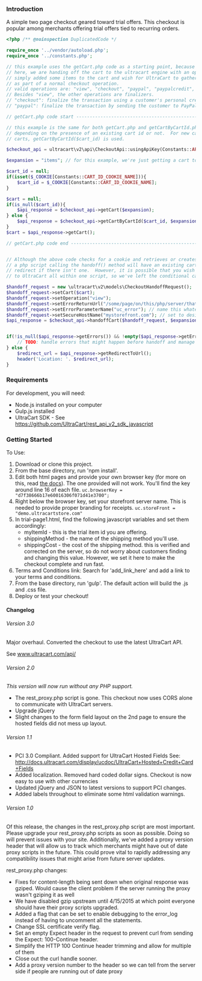 ### Introduction
A simple two page checkout geared toward trial offers.  This checkout is popular among merchants offering trial offers tied to recurring orders.


<!-- MARKDOWN-AUTO-DOCS:START (CODE:src=https://raw.githubusercontent.com/UltraCart/sdk_samples/master/php/checkout/handoffCart.php) -->
<!-- The below code snippet is automatically added from https://raw.githubusercontent.com/UltraCart/sdk_samples/master/php/checkout/handoffCart.php -->
```php
<?php /** @noinspection DuplicatedCode */

require_once '../vendor/autoload.php';
require_once '../constants.php';

// this example uses the getCart.php code as a starting point, because we must get a cart to handoff a cart.
// here, we are handing off the cart to the ultracart engine with an operation of 'view', meaning that we
// simply added some items to the cart and wish for UltraCart to gather the remaining customer information
// as part of a normal checkout operation.
// valid operations are: "view", "checkout", "paypal", "paypalcredit", "affirm", "sezzle"
// Besides "view", the other operations are finalizers.
// "checkout": finalize the transaction using a customer's personal credit card (traditional checkout)
// "paypal": finalize the transaction by sending the customer to PayPal

// getCart.php code start ----------------------------------------------------------------------------

// this example is the same for both getCart.php and getCartByCartId.php.  They work as a pair and are called
// depending on the presence of an existing cart id or not.  For new carts, getCart() is used.  For existing
// carts, getCartByCartId($cart_id) is used.

$checkout_api = ultracart\v2\api\CheckoutApi::usingApiKey(Constants::API_KEY);

$expansion = "items"; // for this example, we're just getting a cart to insert some items into it.

$cart_id = null;
if(isset($_COOKIE[Constants::CART_ID_COOKIE_NAME])){
    $cart_id = $_COOKIE[Constants::CART_ID_COOKIE_NAME];
}

$cart = null;
if(is_null($cart_id)){
    $api_response = $checkout_api->getCart($expansion);
} else {
    $api_response = $checkout_api->getCartByCartId($cart_id, $expansion);
}
$cart = $api_response->getCart();

// getCart.php code end ----------------------------------------------------------------------------


// Although the above code checks for a cookie and retrieves or creates a cart based on the cookie presence, typically
// a php script calling the handoff() method will have an existing cart, so you may wish to check for a cookie and
// redirect if there isn't one.  However, it is possible that you wish to create a cart, update it, and hand it off
// to UltraCart all within one script, so we've left the conditional cart creation calls intact.

$handoff_request = new \ultracart\v2\models\CheckoutHandoffRequest();
$handoff_request->setCart($cart);
$handoff_request->setOperation("view");
$handoff_request->setErrorReturnUrl("/some/page/on/this/php/server/that/can/handle/errors/if/ultracart/encounters/an/issue/with/this/cart.php");
$handoff_request->setErrorParameterName("uc_error"); // name this whatever the script supplied in ->setErrorReturnUrl() will check for in the $_GET object.
$handoff_request->setSecureHostName("mystorefront.com"); // set to desired storefront.  some merchants have multiple storefronts.
$api_response = $checkout_api->handoffCart($handoff_request, $expansion);


if(!is_null($api_response->getErrors()) && !empty($api_response->getErrors())){
    // TODO: handle errors that might happen before handoff and manage those
} else {
    $redirect_url = $api_response->getRedirectToUrl();
    header('Location: '. $redirect_url);
}
```
<!-- MARKDOWN-AUTO-DOCS:END -->

### Requirements
For development, you will need:
* Node.js installed on your computer
* Gulp.js installed
* UltraCart SDK - See https://github.com/UltraCart/rest_api_v2_sdk_javascript

### Getting Started
To Use:

1. Download or clone this project.
2. From the base directory, run 'npm install'.
3. Edit both html pages and provide your own browser key (for more on this, read [the docs](https://ultracart.atlassian.net/wiki/spaces/ucdoc/pages/419364865/Creating+a+Browser+Key+for+a+JavaScript+checkout)).  The one provided will not work.  You'll find the key around line 16 of each file.
```uc.browserKey = "d7f38666b17e60016306f071d41e3700";```
4. Right below the browser key, set your storefront server name.  This is needed to provide proper branding for receipts.
`uc.storeFront = "demo.ultracartstore.com"`
5. In trial-page1.html, find the following javascript variables and set them accordingly:
   * myItemId - this is the trial item id you are offering.
   * shippingMethod - the name of the shipping method you'll use.
   * shippingCost - the cost of the shipping method.  this is verified and corrected on the server, so do not worry about customers finding and changing this value.  However, we set it here to make the checkout complete and run fast.
6. Terms and Conditions link:  Search for 'add_link_here' and add a link to your terms and conditions.   
7. From the base directory, run 'gulp'.  The default action will build the .js and .css file.
8. Deploy or test your checkout!



#### Changelog

###### Version 3.0
Major overhaul.  Converted the checkout to use the latest UltraCart API.

See www.ultracart.com/api/

###### Version 2.0

_This version will now run without any PHP support._

* The rest_proxy.php script is gone.  This checkout now uses CORS alone to communicate with UltraCart servers.
* Upgrade jQuery
* Slight changes to the form field layout on the 2nd page to ensure the hosted fields did not mess up layout.

###### Version 1.1

* PCI 3.0 Compliant.  Added support for UltraCart Hosted Fields See: http://docs.ultracart.com/display/ucdoc/UltraCart+Hosted+Credit+Card+Fields
* Added localization.  Removed hard coded dollar signs.  Checkout is now easy to use with other currencies
* Updated jQuery and JSON to latest versions to support PCI changes.
* Added labels throughout to eliminate some html validation warnings.

###### Version 1.0

Of this release, the changes in the rest_proxy.php script are most important.
Please upgrade your rest_proxy.php scripts as soon as possible.  Doing so will prevent issues with your site.  Additionally,
we've added a proxy version header that will allow us to track which merchants might have out of date proxy scripts in the
future.  This could prove vital to rapidly addressing any compatibility issues that might arise from future server updates.

rest_proxy.php changes:
* Fixes for content-length being sent down when original response was gziped.  Would cause the client problem if the server running the proxy wasn't gziping it as well
* We have disabled gzip upstream until 4/15/2015 at which point everyone should have their proxy scripts upgraded.
* Added a flag that can be set to enable debugging to the error_log instead of having to uncomment all the statements.
* Change SSL certificate verify flag.
* Set an empty Expect header in the request to prevent curl from sending the Expect: 100-Continue header.
* Simplify the HTTP 100 Continue header trimming and allow for multiple of them
* Close out the curl handle sooner.
* Add a proxy version number to the header so we can tell from the server side if people are running out of date proxy
